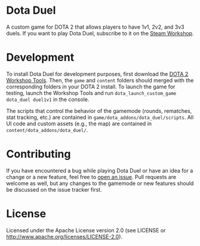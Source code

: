# Dota Duel

A custom game for DOTA 2 that allows players to have 1v1, 2v2, and 3v3 duels. If you want to play Dota Duel, subscribe to it on the [Steam Workshop][0].

# Development

To install Dota Duel for development purposes, first download the [DOTA 2 Workshop Tools][1]. Then, the `game` and `content` folders should merged with the corresponding folders in your DOTA 2 install. To launch the game for testing, launch the Workshop Tools and run `dota_launch_custom_game dota_duel duel1v1` in the console.

The scripts that control the behavior of the gamemode (rounds, rematches, stat tracking, etc.) are contained in `game/dota_addons/dota_duel/scripts`. All UI code and custom assets (e.g., the map) are contained in `content/dota_addons/dota_duel/`.

# Contributing

If you have encountered a bug while playing Dota Duel or have an idea for a change or a new feature, feel free to [open an issue][2]. Pull requests are welcome as well, but any changes to the gamemode or new features should be discussed on the issue tracker first.

# License

Licensed under the Apache License version 2.0 (see LICENSE or http://www.apache.org/licenses/LICENSE-2.0).


[0]: http://steamcommunity.com/sharedfiles/filedetails/?id=933598755
[1]: https://dota2.fandom.com/wiki/Dota_2_Workshop_Tools
[2]: https://github.com/pengowen123/dota_duel/issues